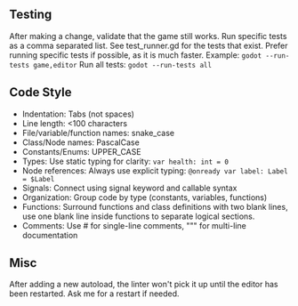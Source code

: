 ## Testing
After making a change, validate that the game still works.
Run specific tests as a comma separated list. See test_runner.gd for the tests that exist. Prefer running specific tests if possible, as it is much faster. Example: `godot --run-tests game,editor`
Run all tests: `godot --run-tests all`

## Code Style
- Indentation: Tabs (not spaces)
- Line length: <100 characters
- File/variable/function names: snake_case
- Class/Node names: PascalCase
- Constants/Enums: UPPER_CASE
- Types: Use static typing for clarity: `var health: int = 0`
- Node references: Always use explicit typing: `@onready var label: Label = $Label`
- Signals: Connect using signal keyword and callable syntax
- Organization: Group code by type (constants, variables, functions)
- Functions: Surround functions and class definitions with two blank lines, use one blank line inside functions to separate logical sections.
- Comments: Use # for single-line comments, """ for multi-line documentation

## Misc
After adding a new autoload, the linter won't pick it up until the editor has been restarted. Ask me for a restart if needed.
